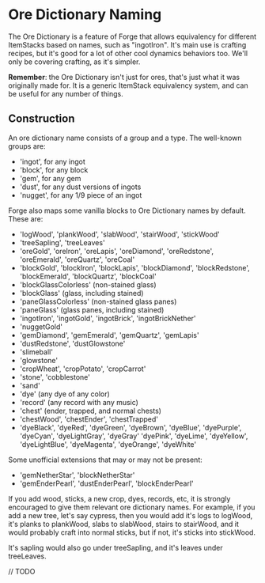 # Ore Dictionary Naming

The Ore Dictionary is a feature of Forge that allows equivalency for different ItemStacks
based on names, such as "ingotIron". It's main use is crafting recipes, but it's good for
a lot of other cool dynamics behaviors too. We'll only be covering crafting, as it's
simpler.

**Remember**: the Ore Dictionary isn't just for ores, that's just what it was originally
made for. It is a generic ItemStack equivalency system, and can be useful for any number
of things.

## Construction

An ore dictionary name consists of a group and a type. The well-known groups are:

 - 'ingot', for any  ingot
 - 'block', for any block
 - 'gem', for any gem
 - 'dust', for any dust versions of ingots
 - 'nugget', for any 1/9 piece of an ingot

Forge also maps some vanilla blocks to Ore Dictionary names by default. These are:

 - 'logWood', 'plankWood', 'slabWood', 'stairWood', 'stickWood'
 - 'treeSapling', 'treeLeaves'
 - 'oreGold', 'oreIron', 'oreLapis', 'oreDiamond', 'oreRedstone', 'oreEmerald', 'oreQuartz', 'oreCoal'
 - 'blockGold', 'blockIron', 'blockLapis', 'blockDiamond', 'blockRedstone', 'blockEmerald', 'blockQuartz', 'blockCoal'
 - 'blockGlassColorless' (non-stained glass)
 - 'blockGlass' (glass, including stained)
 - 'paneGlassColorless' (non-stained glass panes)
 - 'paneGlass' (glass panes, including stained)
 - 'ingotIron', 'ingotGold', 'ingotBrick', 'ingotBrickNether'
 - 'nuggetGold'
 - 'gemDiamond', 'gemEmerald', 'gemQuartz', 'gemLapis'
 - 'dustRedstone', 'dustGlowstone'
 - 'slimeball'
 - 'glowstone'
 - 'cropWheat', 'cropPotato', 'cropCarrot'
 - 'stone', 'cobblestone'
 - 'sand'
 - 'dye' (any dye of any color)
 - 'record' (any record with any music)
 - 'chest' (ender, trapped, and normal chests)
 - 'chestWood', 'chestEnder', 'chestTrapped'
 - 'dyeBlack', 'dyeRed', 'dyeGreen', 'dyeBrown', 'dyeBlue', 'dyePurple', 'dyeCyan', 'dyeLightGray', 'dyeGray'
   'dyePink', 'dyeLime', 'dyeYellow', 'dyeLightBlue', 'dyeMagenta', 'dyeOrange', 'dyeWhite'

Some unofficial extensions that may or may not be present:

 - 'gemNetherStar', 'blockNetherStar'
 - 'gemEnderPearl', 'dustEnderPearl', 'blockEnderPearl'

If you add wood, sticks, a new crop, dyes, records, etc, it is strongly encouraged to give them relevant ore dictionary names.
For example, if you add a new tree, let's say cypress, then you would add it's logs to logWood, it's planks to plankWood, slabs
to slabWood, stairs to stairWood, and it would probably craft into normal sticks, but if not, it's sticks into stickWood.

It's sapling would also go under treeSapling, and it's leaves under treeLeaves.

// TODO